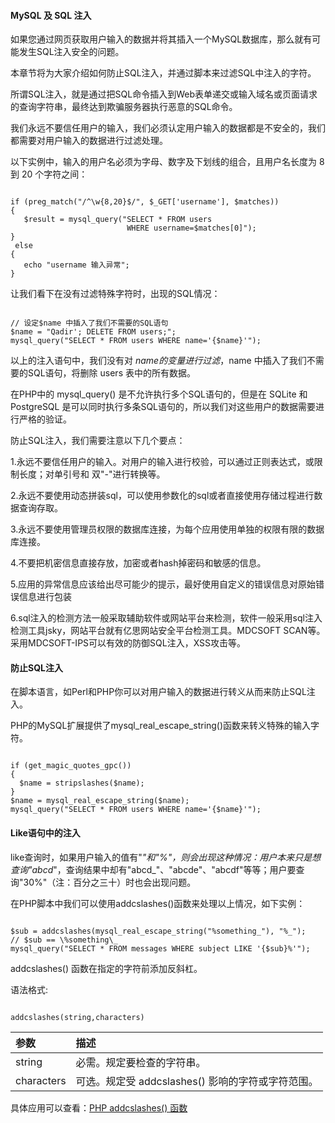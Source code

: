  
#### MySQL 及 SQL 注入

  如果您通过网页获取用户输入的数据并将其插入一个MySQL数据库，那么就有可能发生SQL注入安全的问题。

 本章节将为大家介绍如何防止SQL注入，并通过脚本来过滤SQL中注入的字符。

 所谓SQL注入，就是通过把SQL命令插入到Web表单递交或输入域名或页面请求的查询字符串，最终达到欺骗服务器执行恶意的SQL命令。 

 我们永远不要信任用户的输入，我们必须认定用户输入的数据都是不安全的，我们都需要对用户输入的数据进行过滤处理。

 以下实例中，输入的用户名必须为字母、数字及下划线的组合，且用户名长度为 8 到 20 个字符之间：

 
```

if (preg_match("/^\w{8,20}$/", $_GET['username'], $matches))
{
   $result = mysql_query("SELECT * FROM users 
                          WHERE username=$matches[0]");
}
 else 
{
   echo "username 输入异常";
}

```
 让我们看下在没有过滤特殊字符时，出现的SQL情况：

 
```

// 设定$name 中插入了我们不需要的SQL语句
$name = "Qadir'; DELETE FROM users;";
mysql_query("SELECT * FROM users WHERE name='{$name}'");

```
 以上的注入语句中，我们没有对 $name 的变量进行过滤，$name 中插入了我们不需要的SQL语句，将删除 users 表中的所有数据。

 在PHP中的 mysql_query() 是不允许执行多个SQL语句的，但是在 SQLite 和 PostgreSQL 是可以同时执行多条SQL语句的，所以我们对这些用户的数据需要进行严格的验证。

 防止SQL注入，我们需要注意以下几个要点：

 
 1.永远不要信任用户的输入。对用户的输入进行校验，可以通过正则表达式，或限制长度；对单引号和 双"-"进行转换等。

 2.永远不要使用动态拼装sql，可以使用参数化的sql或者直接使用存储过程进行数据查询存取。

 3.永远不要使用管理员权限的数据库连接，为每个应用使用单独的权限有限的数据库连接。

 4.不要把机密信息直接存放，加密或者hash掉密码和敏感的信息。

 5.应用的异常信息应该给出尽可能少的提示，最好使用自定义的错误信息对原始错误信息进行包装

 6.sql注入的检测方法一般采取辅助软件或网站平台来检测，软件一般采用sql注入检测工具jsky，网站平台就有亿思网站安全平台检测工具。MDCSOFT SCAN等。采用MDCSOFT-IPS可以有效的防御SQL注入，XSS攻击等。




#### 防止SQL注入

  在脚本语言，如Perl和PHP你可以对用户输入的数据进行转义从而来防止SQL注入。 

 PHP的MySQL扩展提供了mysql_real_escape_string()函数来转义特殊的输入字符。

 
```

if (get_magic_quotes_gpc()) 
{
  $name = stripslashes($name);
}
$name = mysql_real_escape_string($name);
mysql_query("SELECT * FROM users WHERE name='{$name}'");

```
 

#### Like语句中的注入

  like查询时，如果用户输入的值有"_"和"%"，则会出现这种情况：用户本来只是想查询"abcd_"，查询结果中却有"abcd_"、"abcde"、"abcdf"等等；用户要查询"30%"（注：百分之三十）时也会出现问题。 

 在PHP脚本中我们可以使用addcslashes()函数来处理以上情况，如下实例：

 
```

$sub = addcslashes(mysql_real_escape_string("%something_"), "%_");
// $sub == \%something\_
mysql_query("SELECT * FROM messages WHERE subject LIKE '{$sub}%'");

```
 addcslashes() 函数在指定的字符前添加反斜杠。

 语法格式:

 
```

addcslashes(string,characters)

```
 

|参数|描述|
|:--|:--|
|string|必需。规定要检查的字符串。|
|characters|可选。规定受 addcslashes() 影响的字符或字符范围。|

具体应用可以查看：[PHP addcslashes() 函数](http://www.w3cschool.cc/php/func-string-addcslashes.html)

 

